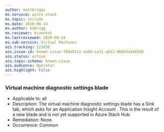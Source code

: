 ```yaml
---
author: mattbriggs
ms.service: azure-stack
ms.topic: include
ms.date: 2020-08-14
ms.author: mabrigg
ms.reviewer: kivenkat
ms.lastreviewed: 2020-08-14
ms.sub-service: Virtual Machines
azs.tracking: 123456
azs.issue-id: known-issue-f80a8111-eab0-ea11-a812-000d3a5465d8
azs.status: active
azs.topic-schema: known-issue
azs.audience: Operator
azs.highlight: False
---
```

### Virtual machine diagnostic settings blade

- Applicable to: all
- Description: The virtual machine diagnostic settings blade has a Sink tab, which asks for an Application Insight Account . This is the result of a new blade and is not yet supported in Azure Stack Hub.
- Remediation: None.
- Occurrence: Common